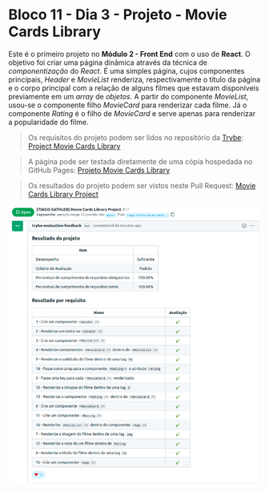 # Bloco 11 - Dia 3 - Projeto - Movie Cards Library

Este é o primeiro projeto no __Módulo 2 - Front End__ com o uso de __React__. O objetivo foi criar uma página dinâmica através da técnica de *componentização* do *React*. É uma simples página, cujos componentes principais, *Header* e *MovieList* renderiza, respectivamente o título da página e o corpo principal com a relação de alguns filmes que estavam disponíveis previamente em um *array* de *objetos*. A partir do componente *MovieList*, usou-se o componente filho *MovieCard* para renderizar cada filme. Já o componente *Rating* é o filho de *MovieCard* e serve apenas para renderizar a popularidade do filme.

> Os requisitos do projeto podem ser lidos no repositório da [Trybe](https://www.betrybe.com/): [Project Movie Cards Library](https://github.com/tryber/sd-014-a-project-movie-cards-library)

> A página pode ser testada diretamente de uma cópia hospedada no GitHub Pages: [Projeto Movie Cards Library](https://tiagosathler.github.io/projects/movie-cards-library/index.html)

> Os resultados do projeto podem ser vistos neste Pull Request: [Movie Cards Library Project](https://github.com/tryber/sd-014-a-project-movie-cards-library/pull/17)

![](https://github.com/tiagosathler/trybe-exercises/blob/master/front-end/bloco-11-introducao-a-react/dia-3-projeto-movie-cards-library/Results-Movie-Cards-Library.png)